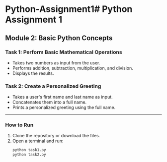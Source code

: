 # Python-Assignment1# Python Assignment 1

## Module 2: Basic Python Concepts

### Task 1: Perform Basic Mathematical Operations
- Takes two numbers as input from the user.
- Performs addition, subtraction, multiplication, and division.
- Displays the results.

### Task 2: Create a Personalized Greeting
- Takes a user's first name and last name as input.
- Concatenates them into a full name.
- Prints a personalized greeting using the full name.

---

### How to Run
1. Clone the repository or download the files.
2. Open a terminal and run:
   ```bash
   python task1.py
   python task2.py
